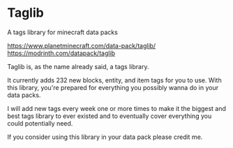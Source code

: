 # Taglib
A tags library for minecraft data packs

https://www.planetminecraft.com/data-pack/taglib/<br>
https://modrinth.com/datapack/taglib

Taglib is, as the name already said, a tags library.

It currently adds 232 new blocks, entity, and item tags for you to use.
With this library, you're prepared for everything you possibly wanna do in your data packs.

I will add new tags every week one or more times to make it the biggest and best tags library to ever existed
and to eventually cover everything you could potentially need.

If you consider using this library in your data pack please credit me.
